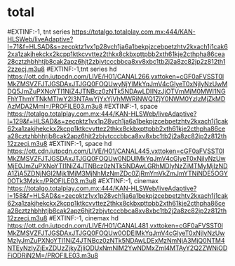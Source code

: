 # total
#EXTINF:-1, tnt series
https://totalgo.totalplay.com.mx:444/KAN-HLSWeb/liveAdaptive?l=71&f=HLSAD&s=zecpktz1vx1p28vch1ja6a1bekpjzcebpetzhtv2kxach1j1cak62xa1zakjhekckx2kcpp1ktkcvvttez2thkx8ckbxpttpbb2xth61kje2cthpha86cea28cztzhbhhtjb8cak2apz6hjt2zbjvtcccbbca8xv8xbc1tb2j2a8zc82jp2z812th12zzecj.m3u8
#EXTINF:-1,tnt series hd
https://ott.cdn.iutpcdn.com/LIVE/H01/CANAL266,vxttoken=cGF0aFVSST0lMkZMSVZFJTJGSDAxJTJGQ0FOQUwyNjYlMkYqJmV4cGlyeT0xNjIyNzUwMDQ5JmZuPXNoYTI1NiZ4JTNBcz0zNTk5NDAwLDllNzJjOTVmMjM0MWI1NGFhYThmYTNkMTIwY2I3NTAwYjYxYjVhMWRiNWQ1ZjY0NWM0YzIzMjZkMDAzMDA2MmI=/PROFILE03.m3u8
#EXTINF:-1, space
https://totalgo.totalplay.com.mx:444/KAN-HLSWeb/liveAdaptive?l=129&f=HLSAD&s=zecpktz1vx1p28vch1ja6a1bekpjzcebpetzhtv2kxach1j1cak62xa1zakjhekckx2kcpp1ktkcvvttez2thkx8ckbxpttpbb2xth61kje2cthpha86cea28cztzhbhhtjb8cak2apz6hjt2zbjvtcccbbca8xv8xbc1tb2j2a8zc82jp2z812th12zzecj.m3u8
#EXTINF:-1, space hd
https://ott.cdn.iutpcdn.com/LIVE/H01/CANAL445,vxttoken=cGF0aFVSST0lMkZMSVZFJTJGSDAxJTJGQ0FOQUw0NDUlMkYqJmV4cGlyeT0xNjIyNzUwMjE0JmZuPXNoYTI1NiZ4JTNBcz0zNTk5NDAwLGRhMDIyNzZiMTMyMjIzNDA1ZjA5ZDNjNGI2Mjk1MjM3MjNhMzNmZDc0ZjRmYmVkZmJmYTNiNDE5OGY0OTk3Mzk=/PROFILE03.m3u8
#EXTINF:-1, cinemax
https://totalgo.totalplay.com.mx:444/KAN-HLSWeb/liveAdaptive?l=158&f=HLSAD&s=zecpktz1vx1p28vch1ja6a1bekpjzcebpetzhtv2kxach1j1cak62xa1zakjhekckx2kcpp1ktkcvvttez2thkx8ckbxpttpbb2xth61kje2cthpha86cea28cztzhbhhtjb8cak2apz6hjt2zbjvtcccbbca8xv8xbc1tb2j2a8zc82jp2z812th12zzecj.m3u8
#EXTINF:-1, cinemax hd
https://ott.cdn.iutpcdn.com/LIVE/H01/CANAL481,vxttoken=cGF0aFVSST0lMkZMSVZFJTJGSDAxJTJGQ0FOQUw0ODElMkYqJmV4cGlyeT0xNjIyNzUwMzIyJmZuPXNoYTI1NiZ4JTNBcz0zNTk5NDAwLDExMzNmNjA3MjQ0NTM4NTEyNzIyZjExZDUzZjkyZjliODUxNmNlM2YwNDMxZmI4MTAyY2Q2ZWNiODFiODRiN2M=/PROFILE03.m3u8


